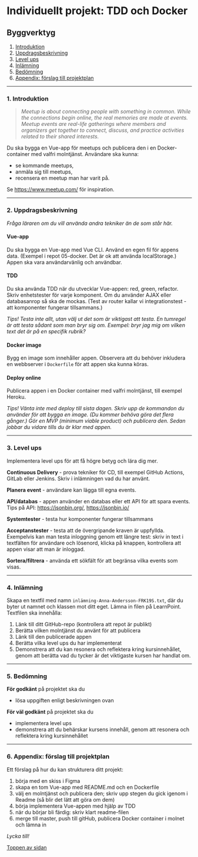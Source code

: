 # Individuellt projekt: TDD och Docker
## Byggverktyg

1. [Introduktion](#1-introduktion)
1. [Uppdragsbeskrivning](#2-uppdragsbeskrivning)
1. [Level ups](#3-level-ups)
1. [Inlämning](#4-inlämning)
1. [Bedömning](#5-bedömning)
1. [Appendix: förslag till projektplan](#6-appendix-förslag-till-projektplan)


---
### 1. Introduktion
> *Meetup is about connecting people with something in common. While the connections begin online, the real memories are made at events. Meetup events are real-life gatherings where members and organizers get together to connect, discuss, and practice activities related to their shared interests.*

Du ska bygga en Vue-app för meetups och publicera den i en Docker-container med valfri molntjänst. Användare ska kunna:
+ se kommande meetups,
+ anmäla sig till meetups,
+ recensera en meetup man har varit på.

Se https://www.meetup.com/ för inspiration.


---
### 2. Uppdragsbeskrivning
*Fråga läraren om du vill använda andra tekniker än de som står här.*
#### Vue-app
Du ska bygga en Vue-app med Vue CLI. Använd en egen fil för appens data. (Exempel i repot 05-docker. Det är ok att använda localStorage.) Appen ska vara användarvänlig och användbar.


#### TDD
Du ska använda TDD när du utvecklar Vue-appen: red, green, refactor. Skriv enhetstester för varje komponent. Om du använder AJAX eller databasanrop så ska de mockas. (Test av router kallar vi integrationstest - att komponenter fungerar tillsammans.)

*Tips! Testa inte allt, utan välj ut det som är viktigast att testa. En tumregel är att testa sådant som man bryr sig om. Exempel: bryr jag mig om vilken text det är på en specifik rubrik?*


#### Docker image
Bygg en image som innehåller appen. Observera att du behöver inkludera en webbserver i `Dockerfile` för att appen ska kunna köras.


#### Deploy online
Publicera appen i en Docker container med valfri molntjänst, till exempel Heroku.

*Tips! Vänta inte med deploy till sista dagen. Skriv upp de kommandon du använder för att bygga en image. (Du kommer behöva göra det flera gånger.) Gör en MVP (minimum viable product) och publicera den. Sedan jobbar du vidare tills du är klar med appen.*

---
### 3. Level ups
Implementera level ups för att få högre betyg och lära dig mer.

**Continuous Delivery** - prova tekniker för CD, till exempel GitHub Actions, GitLab eller Jenkins. Skriv i inlämningen vad du har använt.

**Planera event** - användare kan lägga till egna events.

**API/databas** - appen använder en databas eller ett API för att spara events. Tips på API: https://jsonbin.org/, https://jsonbin.io/

**Systemtester** - testa hur komponenter fungerar tillsammans

**Acceptanstester** - testa att de övergripande kraven är uppfyllda. Exempelvis kan man testa inloggning genom ett längre test: skriv in text i textfälten för användare och lösenord, klicka på knappen, kontrollera att appen visar att man är inloggad.

**Sortera/filtrera** - använda ett sökfält för att begränsa vilka events som visas.


---
### 4. Inlämning
Skapa en textfil med namn `inlämning-Anna-Andersson-FRK19S.txt`, där du byter ut namnet och klassen mot ditt eget. Lämna in filen på LearnPoint. Textfilen ska innehålla:

1. Länk till ditt GitHub-repo (kontrollera att repot är publikt)
2. Berätta vilken molntjänst du använt för att publicera
3. Länk till den publicerade appen
4. Berätta vilka level ups du har implementerat
5. Demonstrera att du kan resonera och reflektera kring kursinnehållet, genom att berätta vad du tycker är det viktigaste kursen har handlat om.


---
### 5. Bedömning
**För godkänt** på projektet ska du
+ lösa uppgiften enligt beskrivningen ovan

**För väl godkänt** på projektet ska du
+ implementera level ups
+ demonstrera att du behärskar kursens innehåll, genom att resonera och reflektera kring kursinnehållet

---
### 6. Appendix: förslag till projektplan
Ett förslag på hur du kan strukturera ditt projekt:
1. börja med en skiss i Figma
2. skapa en tom Vue-app med README.md och en Dockerfile
3. välj en molntjänst och publicera den; skriv upp stegen du gick igenom i Readme (så blir det lätt att göra om dem)
4. börja implementera Vue-appen med hjälp av TDD
5. när du börjar bli färdig: skriv klart readme-filen
6. merge till master, push till gitHub, publicera Docker container i molnet och lämna in

*Lycka till!*

[Toppen av sidan](#1-introduktion)
